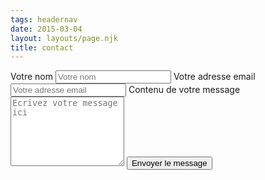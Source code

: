 ```yaml
---
tags: headernav
date: 2015-03-04
layout: layouts/page.njk
title: contact
---
```

<form name="contact" method="POST" data-netlify="true" action="/contact-success">
  <label for="name">Votre nom</label>
  <input type="text" name="name" id="name" autocomplete="name" placeholder="Votre nom" title="Veuillez entrer votre nom" required>
  <label for="email">Votre adresse email</label>
  <input type="email" name="email" id="email" autocomplete="email" placeholder="Votre adresse email" title="La partie après le @ est incorrecte." pattern="^([^\x00-\x20\x22\x28\x29\x2c\x2e\x3a-\x3c\x3e\x40\x5b-\x5d\x7f-\xff]+|\x22([^\x0d\x22\x5c\x80-\xff]|\x5c[\x00-\x7f])*\x22)(\x2e([^\x00-\x20\x22\x28\x29\x2c\x2e\x3a-\x3c\x3e\x40\x5b-\x5d\x7f-\xff]+|\x22([^\x0d\x22\x5c\x80-\xff]|\x5c[\x00-\x7f])*\x22))*\x40([^\x00-\x20\x22\x28\x29\x2c\x2e\x3a-\x3c\x3e\x40\x5b-\x5d\x7f-\xff]+|\x5b([^\x0d\x5b-\x5d\x80-\xff]|\x5c[\x00-\x7f])*\x5d)(\x2e([^\x00-\x20\x22\x28\x29\x2c\x2e\x3a-\x3c\x3e\x40\x5b-\x5d\x7f-\xff]+|\x5b([^\x0d\x5b-\x5d\x80-\xff]|\x5c[\x00-\x7f])*\x5d))*(\.\w{2,})+$" required>
  <label for="message">Contenu de votre message</label>
  <textarea name="message" id="message" placeholder="Ecrivez votre message ici" rows="7" required></textarea>
  <button type="submit">Envoyer le message</button>
</form>